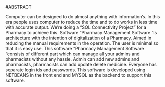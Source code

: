 #ABSTRACT

Computer can be designed to do almost anything with information’s. In this era
people uses computer to reduce the time and to do works in less time with accurate output.
We’re doing a “SQL Connectivity Project” for a Pharmacy to achieve this. Software
“Pharmacy Management Software “is architecture with the intention of digitalization of a
Pharmacy. Aimed in reducing the manual requirements in the operation. The user is minimal
so that it is easy use. This software “Pharmacy Management Software “consists of different
part which can manage all your admins and pharmacists without any hassle. Admin can add
new admins and pharmacists, pharmacists can add update delete medicine. Everyone has
separate login ids and passwords. This software is developed using NETBEANS in the front
end and MYSQL as the backend to support this software.
